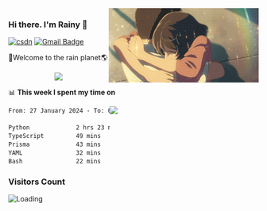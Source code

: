 <img  align='right' height="150" src="https://github.com/LikeRainDay/LikeRainDay/blob/master/pic/img_rain_1.gif?raw=true">



### Hi there. I'm Rainy :lemon:

[![csdn](https://img.shields.io/badge/-csdn-c14438?style=flat-square&logo=c&logoColor=white)](https://blog.csdn.net/qq_15807167)
[![Gmail Badge](https://img.shields.io/badge/-gmail-c14438?style=flat-square&logo=Gmail&logoColor=white&link=mailto:houshuai0816@gmail.com)](mailto:houshuai0816@gmail.com)

🚀Welcome to the rain planet🌎

<center>
<img align='center'  src="https://source.unsplash.com/user/rainyhehe/likes">
</center>

📊 **This week I spent my time on**

<img align='right'   width="300" src="https://github-readme-stats.vercel.app/api?username=LikeRainDay&show_icons=true&title_color=fff&icon_color=79ff97&text_color=9f9f9f&bg_color=151515&count_private=true">

<!--START_SECTION:waka-->

```txt
From: 27 January 2024 - To: 03 February 2024

Python             2 hrs 23 mins   ███████████░░░░░░░░░░░░░░   44.44 %
TypeScript         49 mins         ███▓░░░░░░░░░░░░░░░░░░░░░   15.26 %
Prisma             43 mins         ███▒░░░░░░░░░░░░░░░░░░░░░   13.61 %
YAML               32 mins         ██▒░░░░░░░░░░░░░░░░░░░░░░   09.96 %
Bash               22 mins         █▓░░░░░░░░░░░░░░░░░░░░░░░   07.07 %
```

<!--END_SECTION:waka-->

### Visitors Count
<img align="left" src = "https://profile-counter.glitch.me/LikeRainDay/count.svg" alt ="Loading">
